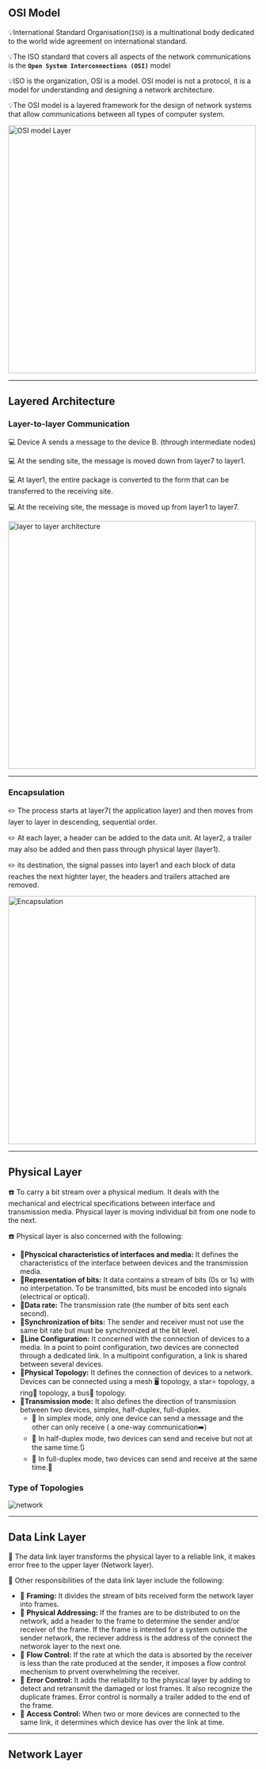 ## OSI Model

💡International Standard Organisation(`ISO`) is a multinational body dedicated to the world wide agreement on international standard.

💡The ISO standard that covers all aspects of the network communications is the **`Open System Interconnections (OSI)`** model

💡ISO is the organization, OSI is a model. OSI model is not a protocol, it is a model for understanding and designing a network architecture.

💡The OSI model is a layered framework for the design of network systems that allow communications between all types of computer system.

<img src="https://github.com/yoon-thiri04/computer-network-lectures/assets/152978538/3807d5bd-4c57-4cef-bb1b-3baebea437e3" alt="OSI model Layer" width="500" text-align="center" />

---
## Layered Architecture
### Layer-to-layer Communication
💻 Device A sends a message to the device B. (through intermediate nodes)

💻 At the sending site, the message is moved down from layer7 to layer1.

💻 At layer1, the entire package is converted to the form that can be transferred to the receiving site.

💻 At the receiving site, the message is moved up from layer1 to layer7.

<img src="https://github.com/yoon-thiri04/computer-network-lectures/assets/152978538/f490b78d-c6a4-4de1-8863-5cdeba44b3e9" alt="layer to layer architecture" width="500"/>

---
### Encapsulation
✏️ The process starts at layer7( the application layer) and then moves from layer to layer in descending, sequential order.

✏️ At each layer, a header can be added to the data unit. At layer2, a trailer may also be added and then pass through physical layer (layer1).

✏️ its destination, the signal passes into layer1 and each block of data reaches the next highter layer, the headers and trailers attached are removed.

<img src="https://github.com/yoon-thiri04/computer-network-lectures/assets/152978538/48937219-480f-4b29-9f20-d941e921c3a4" alt="Encapsulation" width=500/>

---
## Physical Layer

☎️ To carry a bit stream over a physical medium. It deals with the mechanical and electrical specifications between interface and transmission media. Physical
layer is moving individual bit from one node to the next.

☎️ Physical layer is also concerned with the following:

   - 🥤**Physcical characteristics of interfaces and media:** It defines the characteristics of the interface between devices and the transmission media.
   - 🥤**Representation of bits:** It data contains a stream of bits (0s or 1s) with no interpetation. To be transmitted, bits must be encoded into signals (electrical or optical).
   - 🥤**Data rate:** The transmission rate (the number of bits sent each second).
   - 🥤**Synchronization of bits:** The sender and receiver must not use the same bit rate but must be synchronized at the bit level.
   - 🥤**Line Configuration:** It concerned with the connection of devices to a media. In a point to point configuration, two devices are connected through a dedicated link. In a multipoint configuration, a link is shared between several devices.
   - 🥤**Physical Topology:** It defines the connection of devices to a network. Devices can be connected using a mesh 🖥️ topology, a star⭐ topology, a ring💍 topology, a bus🚌 topology.
   - 🥤**Transmission mode:** It also defines the direction of transmission between two devices, simplex, half-duplex, full-duplex.
      - 👤 In simplex mode, only one device can send a message and the other can only receive ( a one-way communication➡️)
      - 👥 In half-duplex mode, two devices can send and receive but not at the same time.🔃
      - 👥 In full-duplex mode, two devices can send and receive at the same time.🔄

### Type of Topologies 
![network](https://github.com/yoon-thiri04/computer-network-lectures/assets/152978538/cb236376-89ef-4b79-abbe-598a24527565)

---
## Data Link Layer

🔗 The data link layer transforms the physical layer to a reliable link, it makes error free to the upper layer (Network layer). 

🔗 Other responsibilities of the data link layer include the following:

   - 🧊 **Framing:** It divides the stream of bits received form the network layer into frames.
   - 🧊 **Physical Addressing:** If the frames are to be distributed to on the network, add a header to the frame to determine the sender and/or receiver of the
frame. If the frame is intented for a system outside the sender network, the reciever address is the address of the connect the networok layer to the next one.
   - 🧊 **Flow Control:** If the rate at which the data is absorted by the receiver is less than the rate produced at the sender, it imposes a flow control mechenism to prvent overwhelming the receiver.
   - 🧊 **Error Control:** It adds the reliability to the physical layer by adding to detect and retransmit the damaged or lost frames. It also recognize the duplicate frames. Error control is normally a trailer added to the end of the frame.
   - 🧊 **Access Control:** When two or more devices are connected to the same link, it determines which device has over the link at time.

---
## Network Layer
